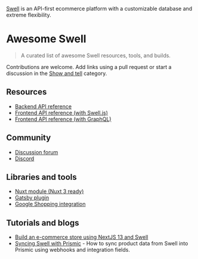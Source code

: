 [Swell](https://www.swell.is/) is an API-first ecommerce platform with a customizable database and extreme flexibility.

# Awesome Swell

> A curated list of awesome Swell resources, tools, and builds.

Contributions are welcome. Add links using a pull request or start a discussion in the [Show and tell](https://github.com/orgs/swellstores/discussions/categories/show-and-tell) category.

## Resources

- [Backend API reference](https://developers.swell.is/backend-api)
- [Frontend API reference (with Swell.js)](https://developers.swell.is/frontend-api/frontend-libraries/swell-js)
- [Frontend API reference (with GraphQL)](https://developers.swell.is/frontend-api/frontend-libraries/graphql)

## Community

- [Discussion forum](https://github.com/orgs/swellstores/discussions)
- [Discord](https://discord.gg/EcJ56XfXVz)

## Libraries and tools

- [Nuxt module (Nuxt 3 ready)](https://github.com/markus-gx/nuxt-swell)
- [Gatsby plugin](https://github.com/maya-the-creator/gatsby-source-swell)
- [Google Shopping integration](https://swelltoolkit.com/)

## Tutorials and blogs

- [Build an e-commerce store using NextJS 13 and Swell](https://www.youtube.com/watch?v=6oJXAduFMyU)
- [Syncing Swell with Prismic](https://monogram.io/blog/syncing-swell-ecommerce-data-into-prismic) - How to sync product data from Swell into Prismic using webhooks and integration fields.

